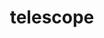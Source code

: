 ---
layout: objects
title: telescope
emoji: telescope
permalink: 🔭.html
image: assets/img/3moji/telescope.png
---